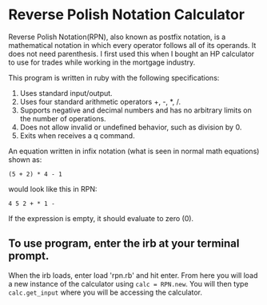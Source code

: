 # Reverse Polish Notation Calculator


Reverse Polish Notation(RPN), also known as postfix notation, is a mathematical notation in which every operator follows all of its operands. It does not need parenthesis. I first used this when I bought an HP calculator to use for trades while working in the mortgage industry.

This program is written in ruby with the following specifications:

1. Uses standard input/output.
2. Uses four standard arithmetic operators +, -, *, /.
3. Supports negative and decimal numbers and has no arbitrary limits on the number of operations.
4. Does not allow invalid or undefined behavior, such as division by 0.
5. Exits when receives a q command.

An equation written in infix notation (what is seen in normal math equations) shown as:

` (5 + 2) * 4 - 1 `

would look like this in RPN:

` 4 5 2 + * 1 - `

If the expression is empty, it should evaluate to zero (0).

## To use program, enter the irb at your terminal prompt.

When the irb loads, enter load 'rpn.rb' and hit enter. From here you will load a new instance of the calculator using `calc = RPN.new`. You will then type `calc.get_input` where you will be accessing the calculator.


